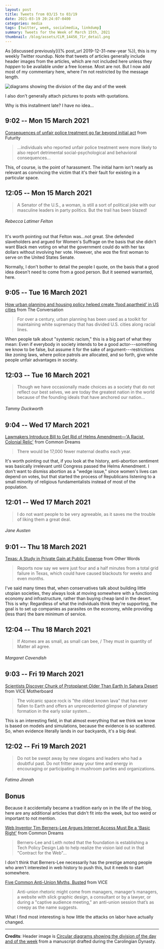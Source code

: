 ```yaml
---
layout: post
title: Tweets from 03/15 to 03/19
date: 2021-03-19 20:24:07-0400
categories: media
tags: [twitter, week, socialmedia, linkdump]
summary: Tweets for the Week of March 15th, 2021
thumbnail: /blog/assets/CLM_14456_71r_detail.png
---
```


As [discussed previously]({% post_url 2019-12-31-new-year %}), this is my weekly Twitter roundup.  Note that tweets of articles generally include header images from the articles, which are not included here unless they *happen* to be available under a free license.  Most are not.  But I now add most of my commentary here, where I'm not restricted by the message length.

![diagrams showing the division of the day and of the week](/blog/assets/CLM_14456_71r_detail.png "diagrams showing the division of the day and of the week")

I also don't generally attach pictures to posts with quotations.

Why is this installment late?  I have no idea...

## 9:02 -- Mon 15 March 2021

[<i class="fab fa-twitter-square"></i>](https://jcolag.github.io/twitter/1371446583179481091) [Consequences of unfair police treatment go far beyond initial act](https://www.futurity.org/unfair-police-treatment-mental-health-2528832-2/) from Futurity

 > ...individuals who reported unfair police treatment were more likely to also report detrimental social-psychological and behavioral consequences...

This, of course, is the point of harassment.  The initial harm isn't nearly as relevant as convincing the victim that it's their fault for existing in a particular space.

## 12:05 -- Mon 15 March 2021

[<i class="fab fa-twitter"></i>](https://jcolag.github.io/twitter/1371492636863778817)

 > A Senator of the U.S., a woman, is still a sort of political joke with our masculine leaders in party politics. But the trail has been blazed!

###### Rebecca Latimer Felton

It's worth pointing out that Felton was...not great.  She defended slaveholders and argued for Women's Suffrage on the basis that she didn't want Black men voting on what the government could do with her tax dollars without involving her vote.  However, she *was* the first woman to serve on the United States Senate.

Normally, I don't bother to detail the people I quote, on the basis that a good idea doesn't need to come from a good person.  But it seemed warranted, here.

## 9:05 -- Tue 16 March 2021

[<i class="fab fa-twitter-square"></i>](https://jcolag.github.io/twitter/1371809726225289217) [How urban planning and housing policy helped create ‘food apartheid’ in US cities](https://theconversation.com/how-urban-planning-and-housing-policy-helped-create-food-apartheid-in-us-cities-154433) from The Conversation

 > For over a century, urban planning has been used as a toolkit for maintaining white supremacy that has divided U.S. cities along racial lines.

When people talk about "systemic racism," this is a big part of what they mean:  Even if everybody in society intends to be a good actor---something we know to be false, but assume it for the sake of argument---restrictions like zoning laws, where police patrols are allocated, and so forth, give white people unfair advantages in society.

## 12:03 -- Tue 16 March 2021

[<i class="fab fa-twitter"></i>](https://jcolag.github.io/twitter/1371854521152929796)

 > Though we have occasionally made choices as a society that do not reflect our best selves, we are today the greatest nation in the world because of the founding ideals that have anchored our nation...

###### Tammy Duckworth

## 9:04 -- Wed 17 March 2021

[<i class="fab fa-twitter-square"></i>](https://jcolag.github.io/twitter/1372171862239682561) [Lawmakers Introduce Bill to Get Rid of Helms Amendment—'A Racist, Colonial Relic'](https://www.commondreams.org/news/2021/03/10/lawmakers-introduce-bill-get-rid-helms-amendment-racist-colonial-relic) from Common Dreams

 > There would be 17,000 fewer maternal deaths each year.

It's worth pointing out that, if you look at the history, anti-abortion sentiment was basically irrelevant until Congress passed the Helms Amendment.  I don't want to dismiss abortion as a "wedge issue," since women's lives can depend on votes, but that started the process of Republicans listening to a small minority of religious fundamentalists instead of most of the population.

## 12:01 -- Wed 17 March 2021

[<i class="fab fa-twitter"></i>](https://jcolag.github.io/twitter/1372216405743996929)

 > I do not want people to be very agreeable, as it saves me the trouble of liking them a great deal.

###### Jane Austen

## 9:01 -- Thu 18 March 2021

[<i class="fab fa-twitter-square"></i>](https://jcolag.github.io/twitter/1372533495176695813) [Texas: A Study in Private Gain at Public Expense](https://otherwords.org/texas-a-study-in-private-gain-at-public-expense/) from Other Words

 > Reports now say we were just four and a half minutes from a total grid failure in Texas, which could have caused blackouts for weeks and even months.

I've said many times that, when conservatives talk about building little utopian societies, they always look at moving somewhere with a functioning economy and infrastructure, rather than buying cheap land in the desert.  This is why:  Regardless of what the individuals think they're supporting, the goal is to set up companies as parasites on the economy, while providing (less than) the bare minimum of service.

## 12:04 -- Thu 18 March 2021

[<i class="fab fa-twitter"></i>](https://jcolag.github.io/twitter/1372579548706000899)

 > If Atomes are as small, as small can bee, / They must in quantity of Matter all agree.

###### Margaret Cavendish

## 9:03 -- Fri 19 March 2021

[<i class="fab fa-twitter-square"></i>](https://jcolag.github.io/twitter/1372896386505527297) [Scientists Discover Chunk of Protoplanet Older Than Earth In Sahara Desert](https://www.vice.com/en/article/epd3qm/scientists-discover-chunk-of-protoplanet-older-than-earth-in-sahara-desert) from VICE Motherboard

 > The volcanic space rock is "the oldest known lava" that has ever fallen to Earth and offers an unprecedented glimpse of planetary formation in the early solar system...

This is an interesting field, in that almost everything that we think we know is based on models and simulations, because the evidence is so scattered.  So, when evidence literally lands in our backyards, it's a big deal.

## 12:02 -- Fri 19 March 2021

[<i class="fab fa-twitter"></i>](https://jcolag.github.io/twitter/1372941433095680002)

 > Do not be swept away by new slogans and leaders who had a doubtful past. Do not fritter away your time and energy in encouraging or participating in mushroom parties and organizations.

###### Fatima Jinnah

## Bonus

Because it accidentally became a tradition early on in the life of the blog, here are any additional articles that didn't fit into the week, but too weird or important to not mention.

<i class="fas fa-square"></i> [Web Inventor Tim Berners-Lee Argues Internet Access Must Be a 'Basic Right'](https://www.commondreams.org/news/2021/03/12/web-inventor-tim-berners-lee-argues-internet-access-must-be-basic-right) from Common Dreams

 > Berners-Lee and Leith noted that the foundation is establishing a Tech Policy Design Lab to help realize the vision laid out in that "Contract for the Web"...

I don't think that Berners-Lee necessarily has the prestige among people who aren't interested in web history to push this, but it needs to start somewhere.

<i class="fas fa-square"></i> [Five Common Anti-Union Myths, Busted](https://www.vice.com/en/article/qjpqgw/five-common-anti-union-myths-busted) from VICE

 > Anti-union rhetoric might come from managers, manager’s managers,  a website with slick graphic design, a consultant or by a lawyer, or during a "captive audience meeting," an anti-union session that’s as creepy as the name suggests.

What I find most interesting is how little the attacks on labor have actually changed.

* * *

**Credits**:  Header image is [Circular diagrams showing the division of the day and of the week](https://en.wikipedia.org/wiki/Week#/media/File:CLM_14456_71r_detail.jpg) from a manuscript drafted during the Carolingian Dynasty.
